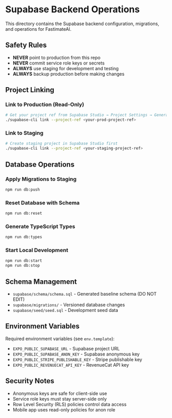 # Supabase Backend Operations

This directory contains the Supabase backend configuration, migrations, and operations for FastimateAI.

## Safety Rules

- **NEVER** point to production from this repo
- **NEVER** commit service role keys or secrets
- **ALWAYS** use staging for development and testing
- **ALWAYS** backup production before making changes

## Project Linking

### Link to Production (Read-Only)
```bash
# Get your project ref from Supabase Studio → Project Settings → General
./supabase-cli link --project-ref <your-prod-project-ref>
```

### Link to Staging
```bash
# Create staging project in Supabase Studio first
./supabase-cli link --project-ref <your-staging-project-ref>
```

## Database Operations

### Apply Migrations to Staging
```bash
npm run db:push
```

### Reset Database with Schema
```bash
npm run db:reset
```

### Generate TypeScript Types
```bash
npm run db:types
```

### Start Local Development
```bash
npm run db:start
npm run db:stop
```

## Schema Management

- `supabase/schema/schema.sql` - Generated baseline schema (DO NOT EDIT)
- `supabase/migrations/` - Versioned database changes
- `supabase/seed/seed.sql` - Development seed data

## Environment Variables

Required environment variables (see `env.template`):

- `EXPO_PUBLIC_SUPABASE_URL` - Supabase project URL
- `EXPO_PUBLIC_SUPABASE_ANON_KEY` - Supabase anonymous key
- `EXPO_PUBLIC_STRIPE_PUBLISHABLE_KEY` - Stripe publishable key
- `EXPO_PUBLIC_REVENUECAT_API_KEY` - RevenueCat API key

## Security Notes

- Anonymous keys are safe for client-side use
- Service role keys must stay server-side only
- Row Level Security (RLS) policies control data access
- Mobile app uses read-only policies for anon role
